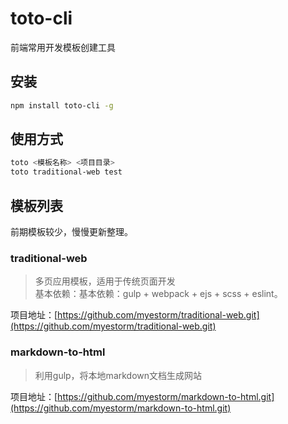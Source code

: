 # toto-cli

前端常用开发模板创建工具

## 安装

``` sh
npm install toto-cli -g
```

## 使用方式

``` sh
toto <模板名称> <项目目录>
toto traditional-web test
```

## 模板列表

前期模板较少，慢慢更新整理。

### traditional-web

> 多页应用模板，适用于传统页面开发 <br> 基本依赖：基本依赖：gulp + webpack + ejs + scss + eslint。

项目地址：[https://github.com/myestorm/traditional-web.git](https://github.com/myestorm/traditional-web.git)

### markdown-to-html

> 利用gulp，将本地markdown文档生成网站

项目地址：[https://github.com/myestorm/markdown-to-html.git](https://github.com/myestorm/markdown-to-html.git)
